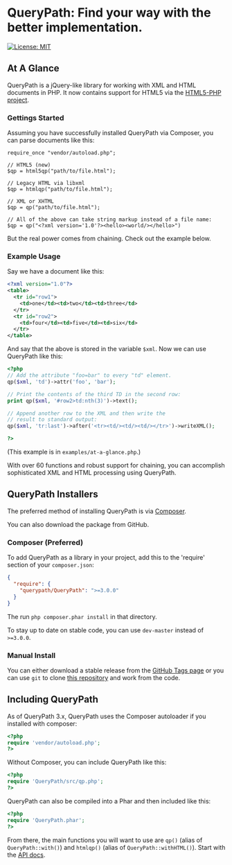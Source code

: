 # QueryPath: Find your way with the better implementation.

[![License: MIT](https://img.shields.io/badge/License-MIT-blue.svg)](https://opensource.org/licenses/MIT)

## At A Glance

QueryPath is a jQuery-like library for working with XML and HTML
documents in PHP. It now contains support for HTML5 via the
[HTML5-PHP project](https://github.com/Masterminds/html5-php).

### Gettings Started

Assuming you have successfully installed QueryPath via Composer, you can
parse documents like this:

```
require_once "vendor/autoload.php";

// HTML5 (new)
$qp = html5qp("path/to/file.html");

// Legacy HTML via libxml
$qp = htmlqp("path/to/file.html");

// XML or XHTML
$qp = qp("path/to/file.html");

// All of the above can take string markup instead of a file name:
$qp = qp("<?xml version='1.0'?><hello><world/></hello>")

```

But the real power comes from chaining. Check out the example below.

### Example Usage

Say we have a document like this:
```xml
<?xml version="1.0"?>
<table>
  <tr id="row1">
    <td>one</td><td>two</td><td>three</td>
  </tr>
  <tr id="row2">
    <td>four</td><td>five</td><td>six</td>
  </tr>
</table>
```

And say that the above is stored in the variable `$xml`. Now
we can use QueryPath like this:

```php
<?php
// Add the attribute "foo=bar" to every "td" element.
qp($xml, 'td')->attr('foo', 'bar');

// Print the contents of the third TD in the second row:
print qp($xml, '#row2>td:nth(3)')->text();

// Append another row to the XML and then write the
// result to standard output:
qp($xml, 'tr:last')->after('<tr><td/><td/><td/></tr>')->writeXML();

?>
```

(This example is in `examples/at-a-glance.php`.)

With over 60 functions and robust support for chaining, you can
accomplish sophisticated XML and HTML processing using QueryPath.

## QueryPath Installers

The preferred method of installing QueryPath is via [Composer](http://getcomposer.org).

You can also download the package from GitHub.

### Composer (Preferred)

To add QueryPath as a library in your project, add this to the 'require'
section of your `composer.json`:

```json
{
  "require": {
    "querypath/QueryPath": ">=3.0.0"
  }
}
```

The run `php composer.phar install` in that directory.

To stay up to date on stable code, you can use `dev-master` instead of `>=3.0.0`.

### Manual Install

You can either download a stable release from the
[GitHub Tags page](https://github.com/technosophos/querypath/tags)
or you can use `git` to clone
[this repository](http://github.com/technosophos/querypath) and work from
the code.

## Including QueryPath

As of QueryPath 3.x, QueryPath uses the Composer autoloader if you
installed with composer:
```php
<?php
require 'vendor/autoload.php';
?>
```

Without Composer, you can include QueryPath like this:

```php
<?php
require 'QueryPath/src/qp.php';
?>
```

QueryPath can also be compiled into a Phar and then included like this:

```php
<?php
require 'QueryPath.phar';
?>
```

From there, the main functions you will want to use are `qp()`
(alias of `QueryPath::with()`) and `htmlqp()` (alias of
`QueryPath::withHTML()`). Start with the
[API docs](http://api.querypath.org/docs).
